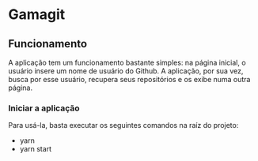 # Gamagit


## Funcionamento
A aplicação tem um funcionamento bastante simples: na página inicial, o usuário insere um nome de usuário do Github. A aplicação, por sua vez, busca por esse usuário, recupera seus repositórios e os exibe numa outra página.


### Iniciar a aplicação
Para usá-la, basta executar os seguintes comandos na raíz do projeto:

- yarn
- yarn start